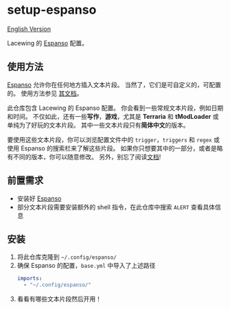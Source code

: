 # setup-espanso

[English Version](README.md)

Lacewing 的 [Espanso](https://espanso.org) 配置。

## 使用方法
[Espanso](https://espanso.org) 允许你在任何地方插入文本片段。
当然了，它们是可自定义的，可配置的。
使用方法参见 [其文档](https://espanso.org/docs/get-started/)。

此仓库包含 Lacewing 的 Espanso 配置。
你会看到一些常规文本片段，例如日期和时间。
不仅如此，还有一些**写作**，**游戏**，尤其是 **Terraria** 和 **tModLoader** 或单纯为了好玩的文本片段。
其中一些文本片段只有**简体中文**的版本。

要使用这些文本片段，你可以浏览配置文件中的 `trigger`，`triggers` 和 `regex` 或使用 Espanso 的搜索栏来了解这些片段。
如果你只想要其中的一部分，或者是略有不同的版本，你可以随意修改。
另外，别忘了阅读[文档](https://espanso.org/docs/get-started/)!

## 前置需求
- 安装好 [Espanso](https://espanso.org)
- 部分文本片段需要安装额外的 shell 指令，在此仓库中搜索 `ALERT` 查看具体信息

## 安装
1. 将此仓库克隆到 `~/.config/espanso/`
2. 确保 Espanso 的配置，`base.yml` 中导入了上述路径
   ```yml
   imports:
     - "~/.config/espanso/"
   ```
3. 看看有哪些文本片段然后开用！
